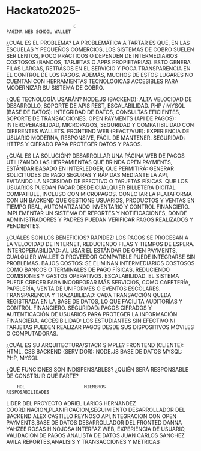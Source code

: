# Hackato2025-
                             C                                         PAGINA WEB SCHOOL WALLET 
¿CUÁL ES EL PROBLEMA?
LA PROBLEMÁTICA A TARTAR ES QUE, EN LAS ESCUELAS Y PEQUEÑOS COMERCIOS, LOS SISTEMAS DE COBRO SUELEN SER LENTOS, POCO PRÁCTICOS O DEPENDEN DE INTERMEDIARIOS COSTOSOS (BANCOS, TARJETAS O APPS PROPIETARIAS). ESTO GENERA FILAS LARGAS, RETRASOS EN EL SERVICIO Y POCA TRANSPARENCIA EN EL CONTROL DE LOS PAGOS. ADEMÁS, MUCHOS DE ESTOS LUGARES NO CUENTAN CON HERRAMIENTAS TECNOLÓGICAS ACCESIBLES PARA MODERNIZAR SU SISTEMA DE COBRO.

¿QUÉ TECNOLOGÍA USARÁN?
NODE.JS (BACKEND): ALTA VELOCIDAD DE DESARROLLO, SOPORTE DE APIS REST, ESCALABILIDAD. PHP / MYSQL (BASE DE DATOS): INTEGRIDAD DE DATOS, CONSULTAS EFICIENTES, SOPORTE DE TRANSACCIONES. OPEN PAYMENTS (API DE PAGOS): INTEROPERABILIDAD, MICROPAGOS, SEGURIDAD Y COMPATIBILIDAD CON DIFERENTES WALLETS. FRONTEND WEB (REACT/VUE): EXPERIENCIA DE USUARIO MODERNA, RESPONSIVE, FÁCIL DE MANTENER. SEGURIDAD: HTTPS Y CIFRADO PARA PROTEGER DATOS Y PAGOS.

¿CUÁL ES LA SOLUCIÓN?
DESARROLLAR UNA PÁGINA WEB DE PAGOS UTILIZANDO LAS HERRAMIENTAS QUE BRINDA OPEN PAYMENTS, ESTÁNDAR BASADO EN INTERLEDGER, QUE PERMITIRÁ: 
GENERAR SOLICITUDES DE PAGO SEGURAS Y RÁPIDAS MEDIANTE LA API, EVITANDO LA NECESIDAD DE EFECTIVO O TARJETAS FÍSICAS. 
QUE LOS USUARIOS PUEDAN PAGAR DESDE CUALQUIER BILLETERA DIGITAL COMPATIBLE, INCLUSO CON MICROPAGOS. 
CONECTAR LA PLATAFORMA CON UN BACKEND QUE GESTIONE USUARIOS, PRODUCTOS Y VENTAS EN TIEMPO REAL, AUTOMATIZANDO INVENTARIO Y CONTROL FINANCIERO. 
IMPLEMENTAR UN SISTEMA DE REPORTES Y NOTIFICACIONES, DONDE ADMINISTRADORES Y PADRES PUEDAN VERIFICAR PAGOS REALIZADOS Y PENDIENTES. 
 
¿CUÁLES SON LOS BENEFICIOS?
RAPIDEZ: LOS PAGOS SE PROCESAN A LA VELOCIDAD DE INTERNET, REDUCIENDO FILAS Y TIEMPOS DE ESPERA. 
INTEROPERABILIDAD: AL USAR EL ESTÁNDAR DE OPEN PAYMENTS, CUALQUIER WALLET O PROVEEDOR COMPATIBLE PUEDE INTEGRARSE SIN PROBLEMAS. 
BAJOS COSTOS: SE ELIMINAN INTERMEDIARIOS COSTOSOS COMO BANCOS O TERMINALES DE PAGO FÍSICAS, REDUCIENDO COMISIONES Y GASTOS OPERATIVOS. 
ESCALABILIDAD: EL SISTEMA PUEDE CRECER PARA INCORPORAR MÁS SERVICIOS, COMO CAFETERÍA, PAPELERÍA, VENTA DE UNIFORMES O EVENTOS ESCOLARES. 
TRANSPARENCIA Y TRAZABILIDAD: CADA TRANSACCIÓN QUEDA REGISTRADA EN LA BASE DE DATOS, LO QUE FACILITA AUDITORÍAS Y CONTROL FINANCIERO. 
SEGURIDAD: PAGOS CIFRADOS Y AUTENTICACIÓN DE USUARIOS PARA PROTEGER LA INFORMACIÓN FINANCIERA. 
ACCESIBILIDAD: LOS ESTUDIANTES SIN EFECTIVO NI TARJETAS PUEDEN REALIZAR PAGOS DESDE SUS DISPOSITIVOS MÓVILES O COMPUTADORAS. 
 
¿CUÁL ES SU ARQUITECTURA/STACK SIMPLE?
FRONTEND (CLIENTE):	HTML, CSS
BACKEND (SERVIDOR):	NODE.JS
BASE DE DATOS	MYSQL: PHP, MYSQL

¿QUÉ FUNCIONES SON INDISPENSABLES? ¿QUIÉN SERÁ RESPONSABLE DE CONSTRUIR QUÉ PARTE?

        ROL                      MIEMBROS                        RESPOSABILIDADES
LIDER DEL PROYECTO         ADRIEL LARIOS HERNANDEZ       COORDINACION,PLANIFICACION,SEGUIMIENTO 
DESARROLLADOR DEL BACKEND  ALEX CASTILLO REYNOSO         API,INTEGRACION CON OPEN PAYMENTS,BASE DE DATOS
DESARROLLADOR DEL FRONTED  DANNA YAHZEE ROSAS HINOJOSA   INTERFAZ WEB, EXPERIENCIA DE USUARIO, VALIDACION DE PAGOS 
ANALISTA DE DATOS          JUAN CARLOS SANCHEZ AVILA     REPORTES,ANALISIS Y TRANSACCIONES Y METRICAS



